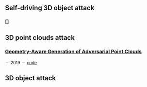 ## Self-driving 3D object attack

### []

## 3D point clouds attack

### [Geometry-Aware Generation of Adversarial Point Clouds](https://arxiv.org/abs/1912.11171)
－ 2019
－ [code](https://github.com/Yuxin-Wen/GeoA3)

## 3D object attack
